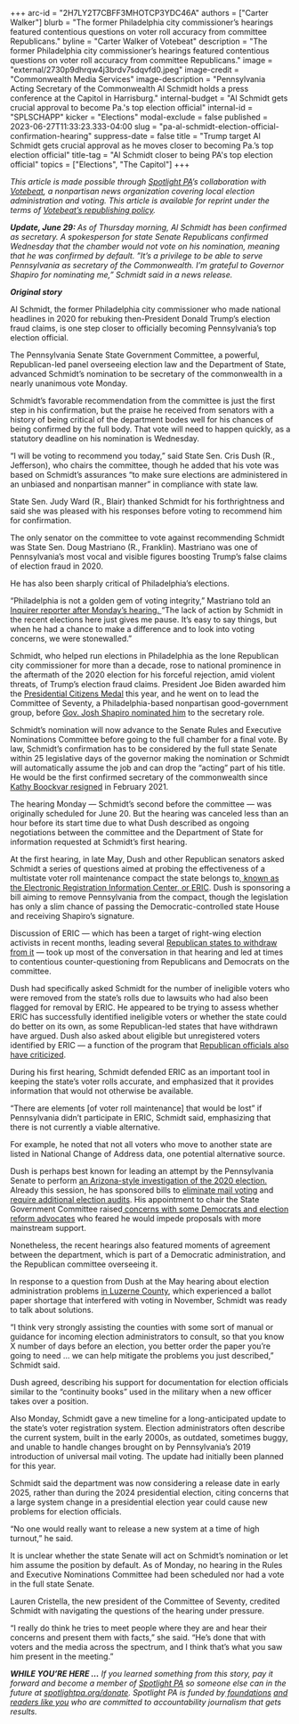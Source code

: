 +++
arc-id = "2H7LY2T7CBFF3MHOTCP3YDC46A"
authors = ["Carter Walker"]
blurb = "The former Philadelphia city commissioner’s hearings featured contentious questions on voter roll accuracy from committee Republicans."
byline = "Carter Walker of Votebeat"
description = "The former Philadelphia city commissioner’s hearings featured contentious questions on voter roll accuracy from committee Republicans."
image = "external/2730p9dhrqw4j3brdv7sdqvfd0.jpeg"
image-credit = "Commonwealth Media Services"
image-description = "Pennsylvania Acting Secretary of the Commonwealth Al Schmidt holds a press conference at the Capitol in Harrisburg."
internal-budget = "Al Schmidt gets crucial approval to become Pa.'s top election official"
internal-id = "SPLSCHAPP"
kicker = "Elections"
modal-exclude = false
published = 2023-06-27T11:33:23.333-04:00
slug = "pa-al-schmidt-election-official-confirmation-hearing"
suppress-date = false
title = "Trump target Al Schmidt gets crucial approval as he moves closer to becoming Pa.’s top election official"
title-tag = "Al Schmidt closer to being PA's top election official"
topics = ["Elections", "The Capitol"]
+++

<i>This article is made possible through </i><a href="https://www.spotlightpa.org/"><i>Spotlight PA</i></a><i>’s collaboration with </i><a href="https://www.votebeat.org/"><i>Votebeat</i></a><i>, a nonpartisan news organization covering local election administration and voting. This article is available for reprint under the terms of </i><a href="https://www.votebeat.org/pages/republishing"><i>Votebeat’s republishing policy</i></a><i>.</i>

<i><b>Update, June 29: </b></i><i>As of Thursday morning, Al Schmidt has been confirmed as secretary. A spokesperson for state Senate Republicans confirmed Wednesday that the chamber would not vote on his nomination, meaning that he was confirmed by default. ”It’s a privilege to be able to serve Pennsylvania as secretary of the Commonwealth. I’m grateful to Governor Shapiro for nominating me,” Schmidt said in a news release.</i>

<i><b>Original story</b></i>

Al Schmidt, the former Philadelphia city commissioner who made national headlines in 2020 for rebuking then-President Donald Trump’s election fraud claims, is one step closer to officially becoming Pennsylvania’s top election official.

The Pennsylvania Senate State Government Committee, a powerful, Republican-led panel overseeing election law and the Department of State, advanced Schmidt’s nomination to be secretary of the commonwealth in a nearly unanimous vote Monday.

Schmidt’s favorable recommendation from the committee is just the first step in his confirmation, but the praise he received from senators with a history of being critical of the department bodes well for his chances of being confirmed by the full body. That vote will need to happen quickly, as a statutory deadline on his nomination is Wednesday.

<script src="https://www.spotlightpa.org/embed.js" async></script><div data-spl-embed-version="1" data-spl-src="https://www.spotlightpa.org/embeds/newsletter/"></div>


“I will be voting to recommend you today,” said State Sen. Cris Dush (R., Jefferson), who chairs the committee, though he added that his vote was based on Schmidt’s assurances “to make sure elections are administered in an unbiased and nonpartisan manner” in compliance with state law.

State Sen. Judy Ward (R., Blair) thanked Schmidt for his forthrightness and said she was pleased with his responses before voting to recommend him for confirmation.

The only senator on the committee to vote against recommending Schmidt was State Sen. Doug Mastriano (R., Franklin). Mastriano was one of Pennsylvania’s most vocal and visible figures boosting Trump’s false claims of election fraud in 2020.

He has also been sharply critical of Philadelphia’s elections.

“Philadelphia is not a golden gem of voting integrity,” Mastriano told an<a href="https://twitter.com/gill_mcgoldrick/status/1673359526173765633?s=20"> Inquirer reporter after Monday’s hearing. </a>“The lack of action by Schmidt in the recent elections here just gives me pause. It’s easy to say things, but when he had a chance to make a difference and to look into voting concerns, we were stonewalled.”

Schmidt, who helped run elections in Philadelphia as the lone Republican city commissioner for more than a decade, rose to national prominence in the aftermath of the 2020 election for his forceful rejection, amid violent threats, of Trump’s election fraud claims. President Joe Biden awarded him the <a href="https://www.inquirer.com/politics/philadelphia/biden-awards-al-schmidt-philadelphia-medal-20230106.html">Presidential Citizens Medal</a> this year, and he went on to lead the Committee of Seventy, a Philadelphia-based nonpartisan good-government group, before <a href="https://pennsylvania.votebeat.org/2023/1/5/23539933/al-schmidt-secretary-state-commonwealth-nomination">Gov. Josh Shapiro nominated him</a> to the secretary role.

Schmidt’s nomination will now advance to the Senate Rules and Executive Nominations Committee before going to the full chamber for a final vote. By law, Schmidt’s confirmation has to be considered by the full state Senate within 25 legislative days of the governor making the nomination or Schmidt will automatically assume the job and can drop the “acting” part of his title. He would be the first confirmed secretary of the commonwealth since <a href="https://www.spotlightpa.org/news/2021/02/kathy-boockvar-resigns-pennsylvania-election-official-constitutional-amendment/#:~:text=Secretary%20Kathy%20Boockvar%2C%20who%20oversaw,PA%20first%20reported%20the%20news.">Kathy Boockvar resigned</a> in February 2021.

The hearing Monday — Schmidt’s second before the committee — was originally scheduled for June 20. But the hearing was canceled less than an hour before its start time due to what Dush described as ongoing negotiations between the committee and the Department of State for information requested at Schmidt’s first hearing.

At the first hearing, in late May, Dush and other Republican senators asked Schmidt a series of questions aimed at probing the effectiveness of a multistate voter roll maintenance compact the state belongs to,<a href="https://www.votebeat.org/23045551/eric-electronic-registration-information-center-voter-roll-matching-program"> known as the Electronic Registration Information Center, or ERIC</a>. Dush is sponsoring a bill aiming to remove Pennsylvania from the compact, though the legislation has only a slim chance of passing the Democratic-controlled state House and receiving Shapiro’s signature.

Discussion of ERIC — which has been a target of right-wing election activists in recent months, leading several <a href="https://texas.votebeat.org/2023/5/23/23735275/texas-eric-withdrawal-voter-roll-program-election-integrity">Republican states to withdraw from it</a> — took up most of the conversation in that hearing and led at times to contentious counter-questioning from Republicans and Democrats on the committee.

Dush had specifically asked Schmidt for the number of ineligible voters who were removed from the state’s rolls due to lawsuits who had also been flagged for removal by ERIC. He appeared to be trying to assess whether ERIC has successfully identified ineligible voters or whether the state could do better on its own, as some Republican-led states that have withdrawn have argued. Dush also asked about eligible but unregistered voters identified by ERIC — a function of the program that <a href="https://www.votebeat.org/2023/4/11/23679463/eric-electronic-registration-information-center-gateway-pundit-voter-fraud">Republican officials also have criticized</a>.

During his first hearing, Schmidt defended ERIC as an important tool in keeping the state’s voter rolls accurate, and emphasized that it provides information that would not otherwise be available.

“There are elements [of voter roll maintenance] that would be lost” if Pennsylvania didn’t participate in ERIC, Schmidt said, emphasizing that there is not currently a viable alternative.

For example, he noted that not all voters who move to another state are listed in National Change of Address data, one potential alternative source.

Dush is perhaps best known for leading an attempt by the Pennsylvania Senate to perform <a href="https://www.inquirer.com/politics/election/doug-mastriano-pa-election-audit-20210707.html">an Arizona-style investigation of the 2020 election. </a>Already this session, he has sponsored bills to <a href="https://www.legis.state.pa.us/cfdocs/billinfo/bill_history.cfm?syear=2023&sind=0&body=S&type=B&bn=292">eliminate mail voting</a> and <a href="https://www.legis.state.pa.us/cfdocs/billinfo/BillInfo.cfm?syear=2023&sind=0&body=S&type=B&bn=130">require additional election audits</a>. His appointment to chair the State Government Committee raised<a href="https://pennsylvania.votebeat.org/2023/3/9/23632350/dush-state-government-committee-election-legislation"> concerns with some Democrats and election reform advocates</a> who feared he would impede proposals with more mainstream support.

Nonetheless, the recent hearings also featured moments of agreement between the department, which is part of a Democratic administration, and the Republican committee overseeing it.

In response to a question from Dush at the May hearing about election administration problems <a href="https://pennsylvania.votebeat.org/2023/6/16/23763964/luzerne-county-2022-ballot-paper-shortage-da-investigation">in Luzerne County</a>, which experienced a ballot paper shortage that interfered with voting in November, Schmidt was ready to talk about solutions.

<script src="https://www.spotlightpa.org/embed.js" async></script><div data-spl-embed-version="1" data-spl-src="https://www.spotlightpa.org/embeds/donate/"></div>


“I think very strongly assisting the counties with some sort of manual or guidance for incoming election administrators to consult, so that you know X number of days before an election, you better order the paper you’re going to need … we can help mitigate the problems you just described,” Schmidt said.

Dush agreed, describing his support for documentation for election officials similar to the “continuity books” used in the military when a new officer takes over a position.

Also Monday, Schmidt gave a new timeline for a long-anticipated update to the state’s voter registration system. Election administrators often describe the current system, built in the early 2000s, as outdated, sometimes buggy, and unable to handle changes brought on by Pennsylvania’s 2019 introduction of universal mail voting. The update had initially been planned for this year.

Schmidt said the department was now considering a release date in early 2025, rather than during the 2024 presidential election, citing concerns that a large system change in a presidential election year could cause new problems for election officials.

“No one would really want to release a new system at a time of high turnout,” he said.

It is unclear whether the state Senate will act on Schmidt’s nomination or let him assume the position by default. As of Monday,  no hearing in the Rules and Executive Nominations Committee had been scheduled nor had a vote in the full state Senate.

Lauren Cristella, the new president of the Committee of Seventy, credited Schmidt with navigating the questions of the hearing under pressure.

“I really do think he tries to meet people where they are and hear their concerns and present them with facts,” she said. “He’s done that with voters and the media across the spectrum, and I think that’s what you saw him present in the meeting.”

<i><b>WHILE YOU’RE HERE …</b></i><i> If you learned something from this story, pay it forward and become a member of </i><a href="https://www.spotlightpa.org/"><i>Spotlight PA</i></a><i> so someone else can in the future at </i><a href="https://www.spotlightpa.org/donate"><i>spotlightpa.org/donate</i></a><i>. Spotlight PA is funded by</i><a href="https://www.spotlightpa.org/support"><i> foundations</i></a><i> </i><a href="https://www.spotlightpa.org/support"><i>and readers like you</i></a><i> who are committed to accountability journalism that gets results.</i>
